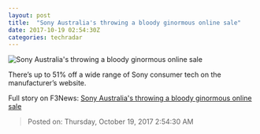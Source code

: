 ```yaml
---
layout: post
title:  "Sony Australia's throwing a bloody ginormous online sale"
date: 2017-10-19 02:54:30Z
categories: techradar
---
```


![Sony Australia's throwing a bloody ginormous online sale](http://cdn.mos.cms.futurecdn.net/BCJr5r9C4ig75mjazDofPe-1200-80.jpg)

There’s up to 51% off a wide range of Sony consumer tech on the manufacturer’s website.


Full story on F3News: [Sony Australia's throwing a bloody ginormous online sale](http://www.f3nws.com/n/suakUC)

> Posted on: Thursday, October 19, 2017 2:54:30 AM
